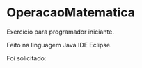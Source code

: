 # OperacaoMatematica

Exercício para programador iniciante.

Feito na linguagem Java IDE Eclipse.


 Foi solicitado:

